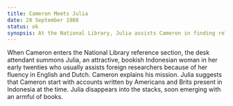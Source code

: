 ```yaml
---
title: Cameron Meets Julia 
date: 28 September 1988 
status: ok
synopsis: At the National Library, Julia assists Cameron in finding relevant material, impressing him with her competence and knowledge.
---
```

When Cameron enters the National Library reference section, the desk attendant summons Julia, an attractive, bookish Indonesian woman in her early twenties who usually assists foreign researchers because of her fluency in English and Dutch. Cameron explains his mission. Julia suggests that Cameron start with accounts written by Americans and Brits present in Indonesia at the time. Julia disappears into the stacks, soon emerging with an armful of books. 